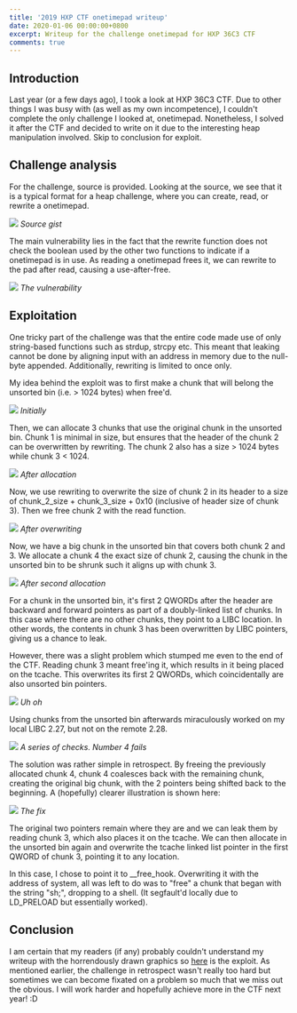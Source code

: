 ```yaml
---
title: '2019 HXP CTF onetimepad writeup'
date: 2020-01-06 00:00:00+0800
excerpt: Writeup for the challenge onetimepad for HXP 36C3 CTF
comments: true
---
```

## Introduction
Last year (or a few days ago), I took a look at HXP 36C3 CTF. Due to other things I was busy with (as well as my own incompetence), I couldn't complete the only challenge I looked at, onetimepad. Nonetheless, I solved it after the CTF and decided to write on it due to the interesting heap manipulation involved. Skip to conclusion for exploit.

## Challenge analysis
For the challenge, source is provided. Looking at the source, we see that it is a typical format for a heap challenge, where you can create, read, or rewrite a onetimepad.

![](/images/3/sourcegist.png)
*Source gist*

The main vulnerability lies in the fact that the rewrite function does not check the boolean used by the other two functions to indicate if a onetimepad is in use. As reading a onetimepad frees it, we can rewrite to the pad after read, causing a use-after-free.

![](/images/3/vuln.png)
*The vulnerability*

## Exploitation
One tricky part of the challenge was that the entire code made use of only string-based functions such as strdup, strcpy etc. This meant that leaking cannot be done by aligning input with an address in memory due to the null-byte appended. Additionally, rewriting is limited to once only.

My idea behind the exploit was to first make a chunk that will belong the unsorted bin (i.e. > 1024 bytes) when free'd.

![](/images/3/initial.png)
*Initially*

Then, we can allocate 3 chunks that use the original chunk in the unsorted bin. Chunk 1 is minimal in size, but ensures that the header of the chunk 2 can be overwritten by rewriting. The chunk 2 also has a size > 1024 bytes while chunk 3 < 1024.

![](/images/3/second.png)
*After allocation*

Now, we use rewriting to overwrite the size of chunk 2 in its header to a size of chunk_2_size + chunk_3_size + 0x10 (inclusive of header size of chunk 3). Then we free chunk 2 with the read function.

![](/images/3/exploited.png)
*After overwriting*

Now, we have a big chunk in the unsorted bin that covers both chunk 2 and 3. We allocate a chunk 4 the exact size of chunk 2, causing the chunk in the unsorted bin to be shrunk such it aligns up with chunk 3.

![](/images/3/alloc.png)
*After second allocation*

For a chunk in the unsorted bin, it's first 2 QWORDs after the header are backward and forward pointers as part of a doubly-linked list of chunks. In this case where there are no other chunks, they point to a LIBC location. In other words, the contents in chunk 3 has been overwritten by LIBC pointers, giving us a chance to leak.

However, there was a slight problem which stumped me even to the end of the CTF. Reading chunk 3 meant free'ing it, which results in it being placed on the tcache. This overwrites its first 2 QWORDs, which coincidentally are also unsorted bin pointers.

![](/images/3/tcache.png)
*Uh oh*

Using chunks from the unsorted bin afterwards miraculously worked on my local LIBC 2.27, but not on the remote 2.28.

![](/images/3/assortedchecks.png)
*A series of checks. Number 4 fails*

The solution was rather simple in retrospect. By freeing the previously allocated chunk 4, chunk 4 coalesces back with the remaining chunk, creating the original big chunk, with the 2 pointers being shifted back to the beginning. A (hopefully) clearer illustration is shown here:

![](/images/3/free.png)
*The fix*

The original two pointers remain where they are and we can leak them by reading chunk 3, which also places it on the tcache. We can then allocate in the unsorted bin again and overwrite the tcache linked list pointer in the first QWORD of chunk 3, pointing it to any location.

In this case, I chose to point it to \_\_free_hook. Overwriting it with the address of system, all was left to  do was to "free" a chunk that began with the string "sh;", dropping to a shell. (It segfault'd locally due to LD_PRELOAD but essentially worked).

## Conclusion
I am certain that my readers (if any) probably couldn't understand my writeup with the horrendously drawn graphics so [here](https://gist.github.com/YiChenChai/353e451e3aff89e8aa4491351ee7abf2) is the exploit. As mentioned earlier, the challenge in retrospect wasn't really too hard but sometimes we can become fixated on a problem so much that we miss out the obvious. I will work harder and hopefully achieve more in the CTF next year! :D